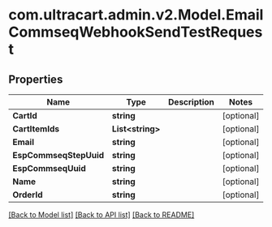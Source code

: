 
# com.ultracart.admin.v2.Model.EmailCommseqWebhookSendTestRequest

## Properties

Name | Type | Description | Notes
------------ | ------------- | ------------- | -------------
**CartId** | **string** |  | [optional] 
**CartItemIds** | **List&lt;string&gt;** |  | [optional] 
**Email** | **string** |  | [optional] 
**EspCommseqStepUuid** | **string** |  | [optional] 
**EspCommseqUuid** | **string** |  | [optional] 
**Name** | **string** |  | [optional] 
**OrderId** | **string** |  | [optional] 

[[Back to Model list]](../README.md#documentation-for-models)
[[Back to API list]](../README.md#documentation-for-api-endpoints)
[[Back to README]](../README.md)

